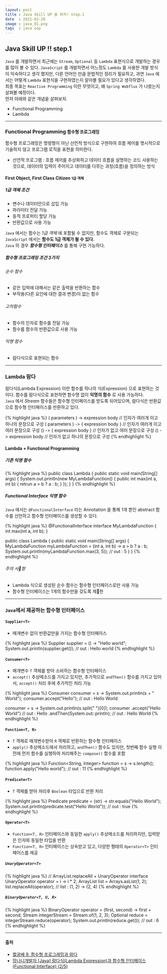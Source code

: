 ```yaml
---
layout: post
title : Java Skill UP 을 하자! step.1
date  : 2021-02-28
image : java_01.png
tags  : java oop
---
```


## Java Skill UP !! step.1
`Java` 를 개발하면서 최근에는 `Stream`, `Optional` 등 `Lambda` 표현식으로 개발하는 경우를 많이 볼 수 있다. `JavaScript` 를 개발하면서 어느정도 `Lambda` 를 사용한 개발 방식이 익숙하다고 생각 했지만, 다른 언어인 만큼 문법적인 정리가 필요하고, 과연 `Java` 에서는 어떻게 `Lambda` 표현식을 구현하였는지 알아볼 필요가 있다고 생각하였다.<br>
최종 목표는 `Reactive Programming` 이란 무엇이고, 왜 `Spring Webflux` 가 나왔는지 살펴볼 예정이다.<br>
먼저 아래와 같은 개념을 살펴보자.

- Functional Programming
- Lambda

---

### Functional Programming <small>함수형 프로그래밍</small>
함수형 프로그래밍은 명령형이 아닌 선언적 방식으로 구현하여 흐름 제어를 명시적으로 기술하지 않고 프로그램 로직을 표현을 의미한다.

- 선언적 프로그램 : 흐름 제어를 추상화하고 데이터 흐름을 설명하는 코드 사용하는 것으로, 데이터의 입력이 주어지고 데이터를 다루는 과정(흐름)을 정의하는 방식

#### First Object, First Class Citizen <small>1급 객체</small>
##### 1급 객체 조건
- 변수나 데이터안으로 삽입 가능
- 파라미터 전달 가능
- 동적 프로퍼티 할당 가능
- 반환값으로 사용 가능

`Java` 에서는 함수는 *1급 객체* 에 포함될 수 없지만, 함수도 객체로 구분되는 `JavaScript` 에서는 **함수도 1급 객체가 될 수 있다.**<br>
`Java` 의 경우 ***함수형 인터페이스*** 를 통해 구현 가능하다.

##### 함수형 프로그래밍 조건 3가지
###### 순수 함수
- 같은 입력에 대해서는 같은 출력을 반환하는 함수
- 부작용(다른 요인에 대한 결과 변경)이 없는 함수

###### 고차함수
- 함수의 인자로 함수를 전달 가능
- 함수를 함수의 반환값으로 사용 가능

###### 익명 함수
- 람다식으로 표현되는 함수

---

### Lambda <samll>람다</small>
람다식(Lambda Expression) 이란 함수를 하나의 식(Expression) 으로 표현하는 것이다. 함수를 람다식으로 표현하면 함수명 없이 **익명의 함수** 로 사용 가능하다.<br>
`Java` 에서 *Stream* 함수들은 함수형 인터페이스를 받도록 되어있으며, 람다식은 반환값으로 함수형 인터페이스를 반환하고 있다.

{% highlight java %}
( parameters ) -> expression body       // 인자가 여러개 이고 하나의 문장으로 구성
( parameters ) -> { expression body }   // 인자가 여러개 이고 여러 문장으로 구성
() -> { expression body }               // 인자가 없고 여러 문장으로 구성
() -> expression body                   // 인자가 없고 하나의 문장으로 구성
{% endhighlight %}

#### Lambda + Functional Programming
##### 기존 익명 함수
{% highlight java %}
public class Lambda {
  public static void main(String[] args) {
    System.out.println(new MyLambdaFunction() {
      public int max(int a, int b) {
        retrun a > b ? a : b;
      }
    });
  }
}
{% endhighlight %}

##### Functional Interface 익명 함수
`Java` 에서는 `@FunctionalInterface` 라는 Annotation 을 통해 1개 뿐인 abstract 함수를 선언하고 함수형 인터페이스를 생성할 수 있다.

{% highlight java %}
@FunctionalInterface
interface MyLambdaFunction {
  int max(int a, int b);
}

public class Lambda {
  public static void main(String[] args) {
    MyLambdaFunction myLambdaFunction = (int a, int b) -> a > b ? a : b;
    System.out.println(myLambdaFunction.max(3, 5)); // out : 5
  }
}
{% endhighlight %}

###### 주의 사항
- Lambda 식으로 생성된 순수 함수는 함수형 인터페이스로만 사용 가능
- 함수형 인터페이스는 1개의 함수만을 갖도록 제한

---

### `Java`에서 제공하는 함수형 인터페이스
#### `Supplier<T>`
- 매개변수 없이 반환값만을 가지는 함수형 인터페이스

{% highlight java %}
Supplier<String> supplier = () -> "Hello world";
System.out.println(supplier.get()); // out : Hello world
{% endhighlight %}

#### `Cunsumer<T>`
- 매개변수 `T` 객체를 받아 소비하는 함수형 인터페이스
- `accept()` 추상메소드를 가지고 있지만, 추가적으로 `andThen()` 함수를 가지고 있어서, `accept()` 처리 후에 추가적인 처리 가능

{% highlight java %}
Consumer<String> consumer = s -> System.out.println(s + " World");
consumer.accept("Hello"); // out : Hello World

consumer = s -> System.out.println(s.split(" ")[0]);
consumer
  .accept("Hello World")          // out : Hello
  .andThen(System.out::println);  // out : Hello World
{% endhighlight %}

#### `Function<T, R>`
- `T` 객체로 매개변수받아 `R` 객체로 반환하는 함수형 인터페이스
- `apply()` 추상메소드에서 처리하고, `andThen()` 함수도 있지만, 첫번째 함수 실행 이전에 먼저 함수를 실행하여 처리해주는 `compose()` 함수를 포함

{% highlight java %}
Function<String, Integer> function = s -> s.length();
function.apply("Hello world");  // out : 11
{% endhighlight %}

#### `Predicate<T>`
- `T` 객체를 받아 처리후 `Boolean` 타입으로 반환 처리

{% highlight java %}
Predicate<String> predicate = (str) -> str.equals("Hello World");
System.out.println(predicate.test("Hello World"));  // out : true
{% endhighlight %}

#### `Operator<T>`
- `Function<T, R>` 인터페이스와 동일한 `apply()` 추상메소드를 처리하지만, 입력받은 인자와 동일한 타입을 반환
- `Function<T, R>` 인터페이스는 상속받고 있고, 다양한 형태의 `Operator<T>` 인터페이스를 제공

##### `UnaryOperator<T>`
{% highlight java %}
// ArrayList.replaceAll + UnaryOperator interface
UnaryOperator operator = i -> i * 2;
ArrayList list = Arrays.asList(1, 2);
list.replaceAll(operator);  // list : (1, 2) -> (2, 4)
{% endhighlight %}

##### `BinaryOperator<T, U, R>`
{% highlight java %}
BinaryOperator<Integer> operator = (first, second) -> first + second;
Stream<Integer> integerStream = Stream.of(1, 2, 3);
Optional<Integer> reduce = integerStream.reduce(operator);
System.out.println(reduce.get());   // out : 6
{% endhighlight %}

---

#### 출처
- [짧굵배 9. 함수형 프로그래밍과 람다](https://dinfree.com/lecture/language/112_java_9.html#m1)
- [망나니개발자 [Java] 람다식(Lambda Expression)과 함수형 인터페이스(Functional Interface) (2/5)](https://mangkyu.tistory.com/113)
